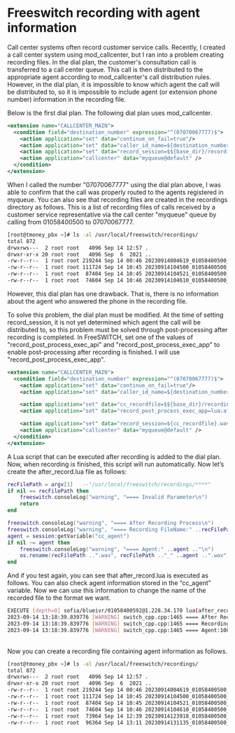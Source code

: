 # Freeswitch recording with agent information

Call center systems often record customer service calls.
Recently, I created a call center system using mod_callcenter, but I ran into a problem creating recording files. In the dial plan, the customer's consultation call is transferred to a call center queue. This call is then distributed to the appropriate agent according to mod_callcenter's call distribution rules.
However, in the dial plan, it is impossible to know which agent the call will be distributed to, so it is impossible to include agent (or extension phone number) information in the recording file.

Below is the first dial plan. The following dial plan uses mod_callcenter.

``` xml
<extension name="CALLCENTER_MAIN">
  <condition field="destination_number" expression="^(07070067777)$">
    <action application="set" data="continue_on_fail=true"/>
    <action application="set" data="caller_id_name=${destination_number}" />
    <action application="set" data="record_session=$${base_dir}/recordings/${strftime(%Y%m%d%H%M%S)}_${caller_id_number}_${destination_number}.wav" />
    <action application="callcenter" data="myqueue@default" />
  </condition>
</extension>
```
When I called the number "07070067777" using the dial plan above, I was able to confirm that the call was properly routed to the agents registered in myqueue. You can also see that recording files are created in the recordings directory as follows. This is a list of recording files of calls received by a customer service representative via the call center "myqueue" queue by calling from 01058400500 to 07070067777.

``` bash
[root@tmoney_pbx ~]# ls -al /usr/local/freeswitch/recordings/
total 872
drwxrws---  2 root root   4096 Sep 14 12:57 .
drwxr-xr-x 20 root root   4096 Sep  6  2021 ..
-rw-r--r--  1 root root 219244 Sep 14 00:46 20230914004619_01058400500_07070067777.wav
-rw-r--r--  1 root root 111724 Sep 14 10:45 20230914104500_01058400500_07070067777.wav
-rw-r--r--  1 root root  87404 Sep 14 10:45 20230914104521_01058400500_07070067777.wav
-rw-r--r--  1 root root  74604 Sep 14 10:46 20230914104610_01058400500_07070067777.wav
```
However, this dial plan has one drawback. That is, there is no information about the agent who answered the phone in the recording file.

To solve this problem, the dial plan must be modified. At the time of setting record_session, it is not yet determined which agent the call will be distributed to, so this problem must be solved through post-processing after recording is completed.
In FreeSWITCH, set one of the values of "record_post_process_exec_api" and "record_post_process_exec_app" to enable post-processing after recording is finished.
I will use "record_post_process_exec_app".

```xml
<extension name="CALLCENTER_MAIN">
  <condition field="destination_number" expression="^(07070067777)$">
    <action application="set" data="continue_on_fail=true"/>
    <action application="set" data="caller_id_name=${destination_number}" />

    <action application="set" data="cc_recordfile=$${base_dir}/recordings/${strftime(%Y%m%d%H%M%S)}_${caller_id_number}_${destination_number}"/>
    <action application="set" data="record_post_process_exec_app=lua:after_record.lua ${cc_recordfile}"/>

    <action application="set" data="record_session=${cc_recordfile}.wav" />
    <action application="callcenter" data="myqueue@default" />
  </condition>
</extension>
```

A Lua script that can be executed after recording is added to the dial plan. Now, when recording is finished, this script will run automatically. Now let’s create the after_record.lua file as follows:

```lua
recFilePath = argv[1]	--"/usr/local/freeswitch/recordings/****"
if nil == recFilePath then
    freeswitch.consoleLog("warning", "==== Invalid Parameter\n")
    return
end

freeswitch.consoleLog("warning", "==== After Recording Process\n")
freeswitch.consoleLog("warning", "==== Recording FileName:" ..recFilePath .. "\n")
agent = session:getVariable("cc_agent")
if nil ~= agent then
    freeswitch.consoleLog("warning", "==== Agent:" ..agent .."\n")
    os.rename(recFilePath ..".wav", recFilePath .."_" ..agent ..".wav")
end
```

And if you test again, you can see that after_record.lua is executed as follows. You can also check agent information stored in the “cc_agent” variable. Now we can use this information to change the name of the recorded file to the format we want.

```bash
EXECUTE [depth=0] sofia/blueivr/01058400592@1.228.34.170 lua(after_record.lua /usr/local/freeswitch/recordings/20230914131834_01058400500_07070067777.wav /usr/local/freeswitch/recordings/20230914131834_01058400500_07070067777)
2023-09-14 13:18:39.839776 [WARNING] switch_cpp.cpp:1465 ==== After Recording Process
2023-09-14 13:18:39.839776 [WARNING] switch_cpp.cpp:1465 ==== Recording FileName:/usr/local/freeswitch/recordings/20230914131834_01058400500_07070067777
2023-09-14 13:18:39.839776 [WARNING] switch_cpp.cpp:1465 ==== Agent:1001
```
<br>
Now you can create a recording file containing agent information as follows.<br>

```bash
[root@tmoney_pbx ~]# ls -al /usr/local/freeswitch/recordings/
total 872
drwxrws---  2 root root   4096 Sep 14 12:57 .
drwxr-xr-x 20 root root   4096 Sep  6  2021 ..
-rw-r--r--  1 root root 219244 Sep 14 00:46 20230914004619_01058400500_07070067777.wav
-rw-r--r--  1 root root 111724 Sep 14 10:45 20230914104500_01058400500_07070067777.wav
-rw-r--r--  1 root root  87404 Sep 14 10:45 20230914104521_01058400500_07070067777.wav
-rw-r--r--  1 root root  74604 Sep 14 10:46 20230914104610_01058400500_07070067777.wav
-rw-r--r--  1 root root  73964 Sep 14 12:39 20230914123918_01058400500_07070067777_1001.wav
-rw-r--r--  1 root root  96364 Sep 14 13:11 20230914131135_01058400500_07070067777_1001.wav
```